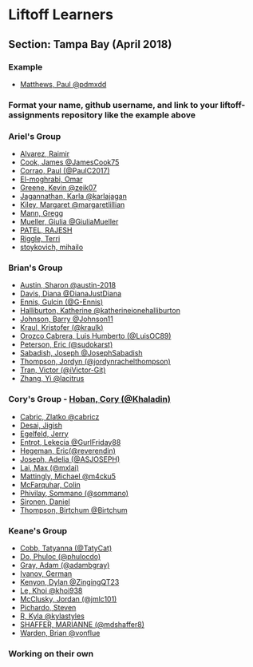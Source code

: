 
# Liftoff Learners

## Section: Tampa Bay (April 2018)

### Example
- [Matthews, Paul @pdmxdd](https://github.com/pdmxdd/liftoff-assignments)

### Format your name, github username, and link to your liftoff-assignments repository like the example above



### Ariel's Group
- [Alvarez, Raimir]()
- [Cook, James @JamesCook75](https://github.com/JamesCook75/liftoff-assignments)
- [Corrao, Paul (@PaulC2017)](https://github.com/PaulC2017/liftoff-assignments.git)
- [El-moghrabi, Omar]()
- [Greene, Kevin @zeik07](https://github.com/zeik07/liftoff-assignments)
- [Jagannathan, Karla @karlajagan](https://github.com/karlajagan/liftoff-assignments)
- [Kiley, Margaret @margaretlillian](https://github.com/margaretlillian/liftoff-assignments)
- [Mann, Gregg]()
- [Mueller, Giulia @GiuliaMueller](https://github.com/GiuliaMueller/liftoff-assignments)
- [PATEL, RAJESH]()
- [Riggle, Terri]()
- [stoykovich, mihailo]()


### Brian's Group
- [Austin, Sharon @austin-2018](https://github.com/austin-2018/liftoff-assignments.git)
- [Davis, Diana @DianaJustDiana](https://github.com/DianaJustDiana/liftoff-assignments)
- [Ennis, Gulcin (@G-Ennis)](https://github.com/G-Ennis/liftoff-assignments)
- [Halliburton, Katherine @katherineionehalliburton](https://github.com/katherineionehalliburton/liftoff-assignments)
- [Johnson, Barry @Johnson11](https://github.com/JamesJohnson11/liftoff-assignments)
- [Kraul, Kristofer (@kraulk)](https://github.com/kraulk/liftoff-assignments)
- [Orozco Cabrera, Luis Humberto (@LuisOC89)](https://github.com/LuisOC89/liftoff-assignments)
- [Peterson, Eric (@sudokarst)](https://github.com/sudokarst/liftoff-assignments)
- [Sabadish, Joseph @JosephSabadish](https://github.com/JosephSabadish/liftoff-assignments)
- [Thompson, Jordyn (@jordynrachelthompson)](https://github.com/JordynRachelThompson/liftoff-assignments.git)
- [Tran, Victor (@iVictor-Git)](https://github.com/ivictor-git/liftoff-assignments)
- [Zhang, Yi @lacitrus](https://github.com/lacitrus/liftoff-assignments)


### Cory's Group - [Hoban, Cory (@Khaladin)](https://github.com/Khaladin/liftoff-assignments)

- [Cabric, Zlatko @cabricz](https://github.com/cabricz/liftoff-assignments)
- [Desai, Jigish]()
- [Egelfeld, Jerry]()
- [Entrot, Lekecia @GurlFriday88](https://github.com/GurlFriday88/liftoff-assignments.git)
- [Hegeman, Eric(@reverendin)](https://github.com/reverendin/liftoff-assignments)
- [Joseph, Adelia (@ASJOSEPH)](https://github.com/asjoseph/liftoff-assignments.git)
- [Lai, Max (@mxlai)](https://github.com/mxlai/liftoff-assignments)
- [Mattingly, Michael @m4cku5](https://github.com/m4cku5/liftoff-assignments)
- [McFarquhar, Colin]()
- [Phivilay, Sommano (@sommano)](https://github.com/sommano/liftoff-assignments)
- [Sironen, Daniel]()
- [Thompson, Birtchum @Birtchum](https://github.com/Birtchum/liftoff-assignments)


### Keane's Group 

- [Cobb, Tatyanna (@TatyCat)](https://github.com/TatyCat/liftoff-assignments)
- [Do, Phuloc (@phulocdo)](https://github.com/phulocdo/liftoff-assignments)
- [Gray, Adam (@adambgray)](https://github.com/adambgray/liftoff-assignments)
- [Ivanov, German]()
- [Kenyon, Dylan @ZingingQT23](https://github.com/ZingingQT23/liftoff-assignments)
- [Le, Khoi @khoi938](https://github.com/Khoi938/liftoff-assignments)
- [McClusky, Jordan (@jmlc101)](https://github.com/jmlc101/liftoff-assignments)
- [Pichardo, Steven]()
- [R, Kyla @kylastyles](https://github.com/kylastyles/liftoff-assignments)
- [SHAFFER, MARIANNE (@mdshaffer8)](https://github.com/mdshaffer8/liftoff-assignments)
- [Warden, Brian @vonflue](https://github.com/vonflue/liftoff-assignments)









































### Working on their own

